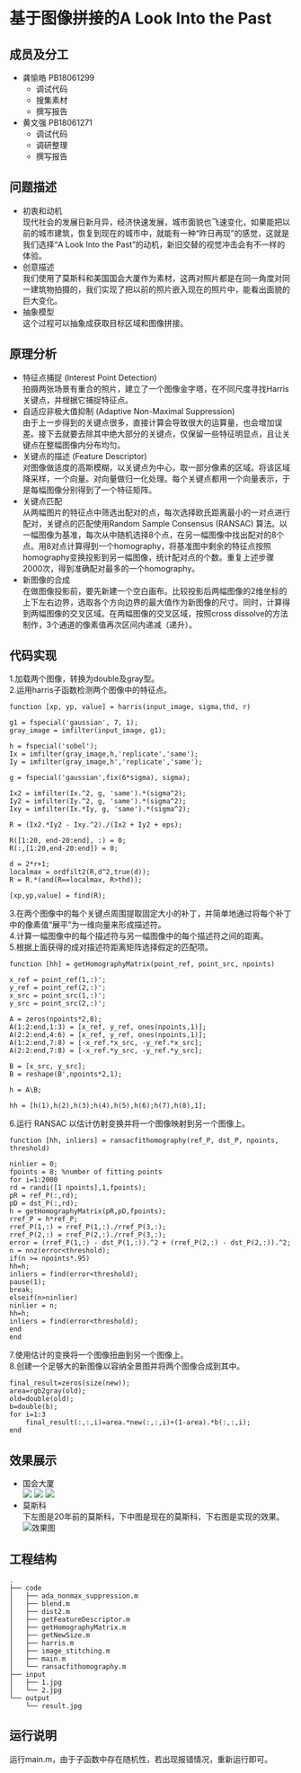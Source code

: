 基于图像拼接的A Look Into the Past
===
成员及分工
---
 * 龚愉皓 PB18061299
   * 调试代码
   * 搜集素材
   * 撰写报告
 * 黄文强 PB18061271
   * 调试代码
   * 调研整理
   * 撰写报告

问题描述
--
* 初衷和动机<br>
  现代社会的发展日新月异，经济快速发展，城市面貌也飞速变化，如果能把以前的城市建筑，恢复到现在的城市中，就能有一种“昨日再现”的感觉，这就是我们选择“A Look Into the Past”的动机，新旧交替的视觉冲击会有不一样的体验。
* 创意描述<br>
  我们使用了莫斯科和美国国会大厦作为素材，这两对照片都是在同一角度对同一建筑物拍摄的，我们实现了把以前的照片嵌入现在的照片中，能看出面貌的巨大变化。
* 抽象模型<br>
  这个过程可以抽象成获取目标区域和图像拼接。

原理分析
--
* 特征点捕捉 (Interest Point Detection)<br>
  拍摄两张场景有重合的照片，建立了一个图像金字塔，在不同尺度寻找Harris关键点，并根据它捕捉特征点。
* 自适应非极大值抑制 (Adaptive Non-Maximal Suppression)<br>
  由于上一步得到的关键点很多，直接计算会导致很大的运算量，也会增加误差。接下去就要去除其中绝大部分的关键点，仅保留一些特征明显点，且让关键点在整幅图像内分布均匀。
* 关键点的描述 (Feature Descriptor)<br>
  对图像做适度的高斯模糊，以关键点为中心，取一部分像素的区域。将该区域降采样，一个向量。对向量做归一化处理。每个关键点都用一个向量表示，于是每幅图像分别得到了一个特征矩阵。<br>
* 关键点匹配<br>
  从两幅图片的特征点中筛选出配对的点，每次选择欧氏距离最小的一对点进行配对，关键点的匹配使用Random Sample Consensus (RANSAC) 算法。以一幅图像为基准，每次从中随机选择8个点，在另一幅图像中找出配对的8个点。用8对点计算得到一个homography，将基准图中剩余的特征点按照homography变换投影到另一幅图像，统计配对点的个数。重复上述步骤2000次，得到准确配对最多的一个homography。
* 新图像的合成<br>
  在做图像投影前，要先新建一个空白画布。比较投影后两幅图像的2维坐标的上下左右边界，选取各个方向边界的最大值作为新图像的尺寸。同时，计算得到两幅图像的交叉区域。在两幅图像的交叉区域，按照cross dissolve的方法制作，3个通道的像素值再次区间内递减（递升）。

代码实现
--
1.加载两个图像，转换为double及gray型。<br>
2.运用harris子函数检测两个图像中的特征点。<br>
```
function [xp, yp, value] = harris(input_image, sigma,thd, r)

g1 = fspecial('gaussian', 7, 1);
gray_image = imfilter(input_image, g1);

h = fspecial('sobel');
Ix = imfilter(gray_image,h,'replicate','same');
Iy = imfilter(gray_image,h','replicate','same');

g = fspecial('gaussian',fix(6*sigma), sigma);

Ix2 = imfilter(Ix.^2, g, 'same').*(sigma^2); 
Iy2 = imfilter(Iy.^2, g, 'same').*(sigma^2);
Ixy = imfilter(Ix.*Iy, g, 'same').*(sigma^2);

R = (Ix2.*Iy2 - Ixy.^2)./(Ix2 + Iy2 + eps); 

R([1:20, end-20:end], :) = 0;
R(:,[1:20,end-20:end]) = 0;

d = 2*r+1; 
localmax = ordfilt2(R,d^2,true(d)); 
R = R.*(and(R==localmax, R>thd));

[xp,yp,value] = find(R);
```
3.在两个图像中的每个关键点周围提取固定大小的补丁，并简单地通过将每个补丁中的像素值“展平”为一维向量来形成描述符。<br>
4.计算一幅图像中的每个描述符与另一幅图像中的每个描述符之间的距离。<br>
5.根据上面获得的成对描述符距离矩阵选择假定的匹配项。<br>
```
function [hh] = getHomographyMatrix(point_ref, point_src, npoints)

x_ref = point_ref(1,:)';
y_ref = point_ref(2,:)';
x_src = point_src(1,:)';
y_src = point_src(2,:)';

A = zeros(npoints*2,8);
A(1:2:end,1:3) = [x_ref, y_ref, ones(npoints,1)];
A(2:2:end,4:6) = [x_ref, y_ref, ones(npoints,1)];
A(1:2:end,7:8) = [-x_ref.*x_src, -y_ref.*x_src];
A(2:2:end,7:8) = [-x_ref.*y_src, -y_ref.*y_src];

B = [x_src, y_src];
B = reshape(B',npoints*2,1);

h = A\B;

hh = [h(1),h(2),h(3);h(4),h(5),h(6);h(7),h(8),1];
```
6.运行 RANSAC 以估计仿射变换并将一个图像映射到另一个图像上。<br>
```
function [hh, inliers] = ransacfithomography(ref_P, dst_P, npoints, threshold)

ninlier = 0;
fpoints = 8; %number of fitting points
for i=1:2000
rd = randi([1 npoints],1,fpoints);
pR = ref_P(:,rd);
pD = dst_P(:,rd);
h = getHomographyMatrix(pR,pD,fpoints);
rref_P = h*ref_P;
rref_P(1,:) = rref_P(1,:)./rref_P(3,:);
rref_P(2,:) = rref_P(2,:)./rref_P(3,:);
error = (rref_P(1,:) - dst_P(1,:)).^2 + (rref_P(2,:) - dst_P(2,:)).^2;
n = nnz(error<threshold);
if(n >= npoints*.95)
hh=h;
inliers = find(error<threshold);
pause(1);
break;
elseif(n>ninlier)
ninlier = n;
hh=h;
inliers = find(error<threshold);
end 
end
```
7.使用估计的变换将一个图像扭曲到另一个图像上。<br>
8.创建一个足够大的新图像以容纳全景图并将两个图像合成到其中。<br>
```
final_result=zeros(size(new));
area=rgb2gray(old);
old=double(old);
b=double(b);
for i=1:3
    final_result(:,:,i)=area.*new(:,:,i)+(1-area).*b(:,:,i);
end
```
效果展示
--
* 国会大厦<br>
![](https://github.com/USTC-Computer-Vision-2021/project-cv-g-h/blob/main/Project/input/1.jpg)
![](https://github.com/USTC-Computer-Vision-2021/project-cv-g-h/blob/main/Project/input/2.jpg)
![](https://github.com/USTC-Computer-Vision-2021/project-cv-g-h/blob/main/Project/output/result.jpg)<br>
* 莫斯科<br>
下左图是20年前的莫斯科，下中图是现在的莫斯科，下右图是实现的效果。<br>
![效果图](https://github.com/USTC-Computer-Vision-2021/project-cv-g-h/blob/main/exp.png)

工程结构
--
```
.
├── code
│   ├── ada_nonmax_suppression.m
│   ├── blend.m
│   ├── dist2.m
│   ├── getFeatureDescriptor.m
│   ├── getHomographyMatrix.m
│   ├── getNewSize.m
│   ├── harris.m
│   ├── image_stitching.m
│   ├── main.m
│   └── ransacfithomography.m
├── input
│   ├── 1.jpg
│   └── 2.jpg
└── output
    └── result.jpg
```

运行说明
--
运行main.m，由于子函数中存在随机性，若出现报错情况，重新运行即可。
